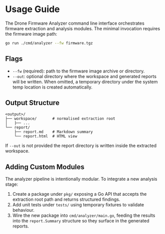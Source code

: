 # Usage Guide

The Drone Firmware Analyzer command line interface orchestrates firmware
extraction and analysis modules. The minimal invocation requires the firmware
image path:

```bash
go run ./cmd/analyzer --fw firmware.tgz
```

## Flags

- `--fw` (required): path to the firmware image archive or directory.
- `--out`: optional directory where the workspace and generated reports will be
  written. When omitted, a temporary directory under the system temp location is
  created automatically.

## Output Structure

```
<output>/
├── workspace/       # normalised extraction root
│   ├── ...
└── report/
    ├── report.md    # Markdown summary
    └── report.html  # HTML view
```

If `--out` is not provided the report directory is written inside the extracted
workspace.

## Adding Custom Modules

The analyzer pipeline is intentionally modular. To integrate a new analysis
stage:

1. Create a package under `pkg/` exposing a Go API that accepts the extraction
   root path and returns structured findings.
2. Add unit tests under `tests/` using temporary fixtures to validate behaviour.
3. Wire the new package into `cmd/analyzer/main.go`, feeding the results into the
   `report.Summary` structure so they surface in the generated reports.
